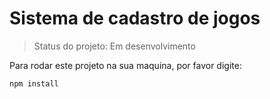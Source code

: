<h1>Sistema de cadastro de jogos</h1>

> Status do projeto: Em desenvolvimento

Para rodar este projeto na sua maquina, por favor digite:

```
npm install
```
